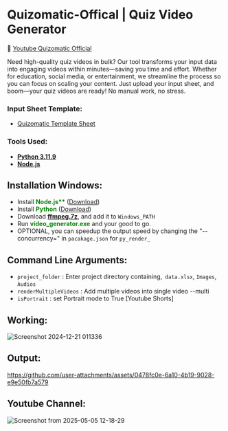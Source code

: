 # Quizomatic-Offical | Quiz Video Generator

🔴 [Youtube Quizomatic Official](https://www.youtube.com/channel/UC3jojKo62o781-lvA7i7vIQ)

Need high-quality quiz videos in bulk? Our tool transforms your input data into engaging videos within minutes—saving you time and effort. Whether for education, social media, or entertainment, we streamline the process so you can focus on scaling your content. Just upload your input sheet, and boom—your quiz videos are ready! No manual work, no stress.

### Input Sheet Template:

- [Quizomatic Template Sheet](https://docs.google.com/spreadsheets/d/1DVHUik84TMuUTCAKx6DDevTxcyE4COSqJxmo5J_RKd8/edit?usp=sharing)


### Tools Used:

- [**Python 3.11.9** ](https://www.python.org/ftp/python/3.11.9/python-3.11.9-amd64.exe)
- [**Node.js**](https://nodejs.org/en/download/prebuilt-installer)


## Installation Windows:

- Install <span style="color:green;font-weight:bold">Node.js**</span> ([Download](https://nodejs.org/en/download/prebuilt-installer))
- Install <span style="color:green;font-weight:bold">Python</span>  ([Download](https://www.python.org/downloads/release/python-3119/))
- Download <span style="color:green;font-weight:bold"><a href="https://drive.google.com/file/d/1HwEfMDmuNTqKxiLnsGssa6oib3pzVpEx/view?usp=sharing" target="_blank">ffmpeg.7z</a></span>, and add it to `Windows_PATH`
- Run <span style="color:green;font-weight:bold">video_generator.exe</span> and your good to go.
- OPTIONAL, you can speedup the output speed by changing the "--concurrency=" in `pacakage.json` for `py_render_`

## Command Line Arguments:
- `project_folder`       :  Enter project directory containing,` data.xlsx`, `Images`, `Audios`
- `renderMultipleVideos` :  Add multiple videos into single video  --multi
- `isPortrait`           :  set Portrait mode to True [Youtube Shorts]


## Working:

![Screenshot 2024-12-21 011336](https://github.com/user-attachments/assets/105362de-2317-4745-bdae-44b125ed6215)

## Output:

https://github.com/user-attachments/assets/0478fc0e-6a10-4b19-9028-e9e50fb7a579


## Youtube Channel:

![Screenshot from 2025-05-05 12-18-29](https://github.com/user-attachments/assets/c5931fbf-a3a3-4050-9295-d3b3cfdcd5be)




